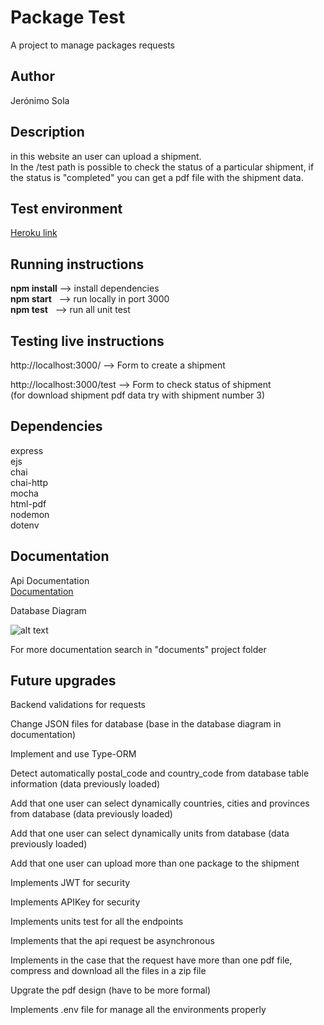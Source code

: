 # Package Test

A project to manage packages requests  


## Author

Jerónimo Sola


## Description

in this website an user can upload a shipment.  
In the /test path is possible to check the status of a particular shipment, if the status is "completed" you can get a pdf file with the shipment data.


## Test environment

[Heroku link](https://testpackage123.herokuapp.com)


## Running instructions

**npm install** --> install dependencies  
**npm start** &nbsp; --> run locally in port 3000  
**npm test** &nbsp; --> run all unit test


## Testing live instructions

http://localhost:3000/ --> Form to create a shipment

http://localhost:3000/test --> Form to check status of shipment   
(for download shipment pdf data try with shipment number 3)


## Dependencies

express  
ejs  
chai  
chai-http  
mocha  
html-pdf  
nodemon  
dotenv  


## Documentation

Api Documentation  
[Documentation](https://app.swaggerhub.com/apis-docs/cuchujero/packageAPI2/1.0.0)


Database Diagram

![alt text](https://i.ibb.co/hRdNcD6/bd-image.png)


For more documentation search in "documents" project folder


## Future upgrades

Backend validations for requests     

Change JSON files for database (base in the database diagram in documentation) 

Implement and use Type-ORM    

Detect automatically postal_code and country_code from database table information (data previously loaded)  

Add that one user can select dynamically countries, cities and provinces from database (data previously loaded)    

Add that one user can select dynamically units from database (data previously loaded)    

Add that one user can upload more than one package to the shipment    

Implements JWT for security    

Implements APIKey for security    

Implements units test for all the endpoints    

Implements that the api request be asynchronous     

Implements in the case that the request have more than one pdf file, compress and download all the files in a zip file    

Upgrate the pdf design (have to be more formal)     

Implements .env file for manage all the environments properly       
